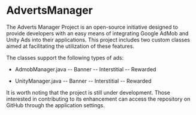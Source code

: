 # AdvertsManager

The Adverts Manager Project is an open-source initiative designed to provide developers with an easy means of integrating Google AdMob and Unity Ads into their applications. This project includes two custom classes aimed at facilitating the utilization of these features.

The classes support the following types of ads:

- AdmobManager.java
  -- Banner
  -- Interstitial
  -- Rewarded

- UnityManager.java
  -- Banner
  -- Interstitial
  -- Rewarded

It is worth noting that the project is still under development. Those interested in contributing to its enhancement can access the repository on GitHub through the application settings.